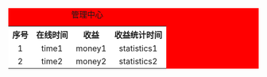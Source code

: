 
<html>
<title>zxc1
</title>
<head>
<style>

</style>
<script>
</script>
</head>
<body>
<table border="0px" cellspacing="1px" width="200px" cellpadding="0px" align="center" bgcolor="red">
    <caption align="top">管理中心</caption>
       <tr  bgcolor="white">
        <th>序号</th>
        <th>在线时间</th>
        <th>收益</th>
        <th>收益统计时间</th>
      </tr>
      <tr  align="center" bgcolor="white">
        <td>1</td>
        <td>time1</td>
        <td>money1</td>
        <td>statistics1</td>
      </tr>
      <tr  align="center"  bgcolor="white">
        <td>2</td>
        <td>time2</td>
        <td>money2</td>
        <td>statistics2</td>  
      </tr>
    </table>
</body>
</html>

